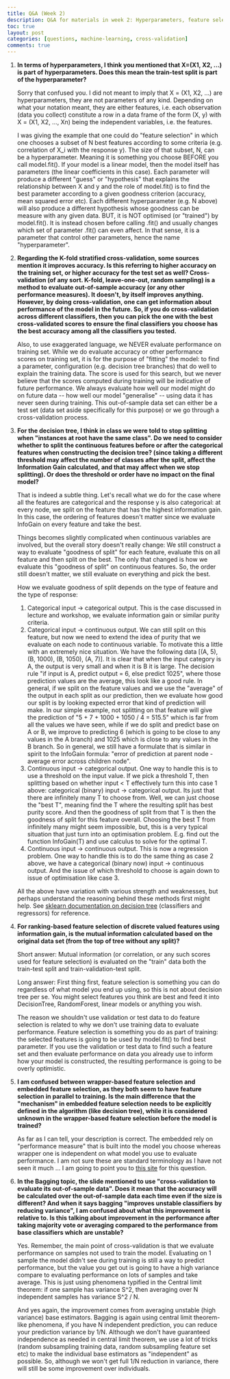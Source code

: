 ```yaml
---
title: Q&A (Week 2)
description: Q&A for materials in week 2: Hyperparameters, feature selection, continuous variables in decision  trees etc... 
toc: true
layout: post
categories: [questions, machine-learning, cross-validation]
comments: true
---
```



1. **In terms of hyperparameters, I think you mentioned that X=(X1, X2, ...) is part of hyperparameters. Does this mean the train-test split is part of the hyperparameter?**
    
    
    Sorry that confused you. I did not meant to imply that X = (X1, X2, ...) are hyperparameters, they are not parameters of any kind. Depending on what your notation meant, they are either features, i.e. each observation (data you collect) constitute a row in a data frame of the form (X, y) with X = (X1, X2, ..., Xn) being the independent variables, i.e. the features.


    I was giving the example that one could do "feature selection" in which one chooses a subset of N best features according to some criteria (e.g. correlation of X_i with the response y). The size of that subset, N, can be a hyperparameter. Meaning it is something you choose BEFORE you call model.fit()​. If your model is a linear model, then the model itself has parameters (the linear coefficients in this case). Each parameter will produce a different "guess" or "hypothesis" that explains the relationship between X and y and the role of model.fit()​ is to find the best parameter according to a given goodness criterion (accuracy, mean squared error etc). Each different hyperparameter (e.g. N above) will also produce a different hypothesis whose goodness can be measure with any given data. BUT, it is NOT optimised (or "trained") by model.fit()​. It is instead chosen before calling .fit()​ and usually changes which set of parameter .fit()​ can even affect. In that sense, it is a parameter that control other parameters, hence the name "hyperparameter". 


2. **Regarding the K-fold stratified cross-validation, some sources mention it improves accuracy. Is this referring to higher accuracy on the training set, or higher accuracy for the test set as well? Cross-validation (of any sort. K-fold, leave-one-out, random sampling) is a method to evaluate​​ out-of-sample accuracy (or any other performance measures). It doesn't, by itself improves anything. However, by doing cross-validation, one can get information about performance of the model in the future. So, if you do cross-validation across different classifiers, then you can pick the one with the best cross-validated scores to ensure the final classifiers you choose has the best accuracy among all the classifiers you tested.** 


    Also, to use exaggerated language, we NEVER evaluate performance on training set. While we do evaluate accuracy or other performance scores on training set, it is for the purpose of "fitting" the model: to find a parameter, configuration (e.g. decision tree branches) that do well to explain the training data. The score is used for this search, but we never believe that the scores computed during training will be indicative of future performance. We always evaluate how well our model might do on future data -- how well our model "generalise" -- using data it has never seen during training. This out-of-sample data set can either be a test set (data set aside specifically for this purpose) or we go through a cross-validation process. 


3. **For the decision tree, I think in class we were told to stop splitting when "instances at root have the same class". Do we need to consider whether to split the continuous features before or after the categorical features when constructing the decision tree? (since taking a different threshold may affect the number of classes after the split, affect the Information Gain calculated, and that may affect when we stop splitting). Or does the threshold or order have no impact on the final model?**


    That is indeed a subtle thing. Let's recall what we do for the case where all the features are categorical and the response y is also categorical: at every node, we split on the feature that has the highest information gain. In this case, the ordering of features doesn't matter since we evaluate InfoGain on every feature and take the best. 


    Things becomes slightly complicated when continuous variables are involved, but the overall story doesn't really change: We still construct a way to evaluate "goodness of split" for each feature, evaluate this on all feature and then split on the best. The only that changed is how we evaluate this "goodness of split" on continuous features. So, the order still doesn't matter, we still evaluate on everything and pick the best. 


    How we evaluate goodness of split depends on the type of feature and the type of response: 
      1. Categorical input -> categorical output. This is the case discussed in lecture and workshop, we evaluate information gain or similar purity criteria. 
      2. Categorical input -> continuous output. We can still split on this feature, but now we need to extend the idea of purity that we evaluate on each node to continuous variable. To motivate this a little with an extremely nice situation. We have the following data [(A, 5), (B, 1000), (B, 1050), (A, 7)]. It is clear that when the input category is A, the output is very small and when it is B it is large. The decision rule  "if input is A, predict output = 6, else predict 1025", where those prediction values are the average, this look like a good rule. In general, if we split on the feature values and we use the "average" of the output in each split as our prediction, then we evaluate how good our split is by looking expected error that kind of prediction will make. In our simple example, not splitting on that feature will give the prediction of "5 + 7 + 1000 + 1050 / 4 = 515.5" which is far from all the values we have seen, while if we do split and predict base on A or B, we improve to predicting 6 (which is going to be close to any values in the A branch) and 1025 which is close to any values in the B branch. So in general, we still have a formulate that is similar in spirit to the InfoGain formula: "error of prediction at parent node  - average error across children node". 
      3. Continuous input -> categorical output. One way to handle this is to use a threshold on the input value. If we pick a threshold T, then splitting based on whether input < T​ effectively turn this into case 1 above: categorical (binary) input -> categorical output. Its just that there are infinitely many T to choose from. Well, we can just choose the "best T", meaning find the T where the resulting split has best purity score. And then the goodness of split from that T is then the goodness of split for this feature overall. Choosing the best T from infinitely many might seem impossible, but, this is a very typical situation that just turn into an optimisation problem. E.g. find out the function InfoGain(T) and use calculus to solve for the optimal T. 
      4. Continuous input -> continuous output. This is now a regression problem. One way to handle this is to do the same thing as case 2 above, we have a categorical (binary now) input -> continuous output. And the issue of which threshold to choose is again down to issue of optimisation like case 3. 

    All the above have variation with various strength and weaknesses, but perhaps understand the reasoning behind these methods first might help. See [sklearn documentation on decision tree](https://scikit-learn.org/stable/modules/tree.html) (classifiers and regressors) for reference.



4. **For ranking-based feature selection of discrete valued features using information gain, is the mutual information calculated based on the original data set (from the top of tree without any split)?**
    
    
    Short answer: Mutual information (or correlation, or any such scores used for feature selection) is evaluated on the "train" data both the train-test split and train-validation-test split. 


    Long answer: First thing first, feature selection is something you can do regardless of what model you end up using, so this is not about decision tree per se. You might select features you think are best and feed it into DecisionTree, RandomForest, linear models or anything you wish. 


    The reason we shouldn't use validation or test data to do feature selection is related to why we don't use training data to evaluate performance. Feature selection is something you do as part of training: the selected features is going to be used by model.fit()​ to find best parameter. If you use the validation or test data to find such a feature set and then evaluate performance on data you already use to inform how your model is constructed, the resulting performance is going to be overly optimistic. 


5. **I am confused between wrapper-based feature selection and embedded feature selection, as they both seem to have feature selection in parallel to training. Is the main difference that the "mechanism" in embedded feature selection needs to be explicitly defined in the algorithm (like decision tree), while it is considered unknown in the wrapper-based feature selection before the model is trained?**


    As far as I can tell, your description is correct. The embedded rely on "performance measure" that is built into the model you choose whereas wrapper one is independent on what model you use to evaluate performance. I am not sure these are standard terminology as I have not seen it much ... I am going to point you to [this site](https://www.analyticsvidhya.com/blog/2016/12/introduction-to-feature-selection-methods-with-an-example-or-how-to-select-the-right-variables/) for this question.


6. **In the Bagging topic, the slide mentioned to use "cross-validation to evaluate its out-of-sample data". Does it mean that the accuracy will be calculated over the out-of-sample data each time even if the size is different? And when it says bagging "improves unstable classifiers by reducing variance", I am confused about what this improvement is relative to. Is this talking about improvement in the performance after taking majority vote or averaging compared to the performance from base classifiers which are unstable?**


    Yes. Remember, the main point of cross-validation is that we evaluate performance on samples not used to train the model. Evaluating on 1 sample the model didn't see during training is still a way to predict performance, but the value you get out is going to have a high variance compare to evaluating performance on lots of samples and take average. This is just using phenomena typified in the Central limit theorem: if one sample has variance S^2, then averaging over N independent samples has variance S^2 / N. 


    And yes again, the improvement comes from averaging unstable (high variance) base estimators. Bagging is again using central limit theorem-like phenomena, if you have N independent prediction, you can reduce your prediction variance by 1/N. Although we don't have guaranteed independence as needed in central limit theorem, we use a lot of tricks (random subsampling training data, random subsampling feature set etc) to make the individual base estimators as "independent" as possible. So, although we won't get full 1/N reduction in variance, there will still be some​ improvement over individuals. 

